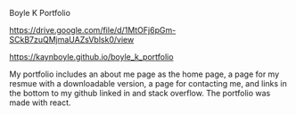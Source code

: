 Boyle K Portfolio

https://drive.google.com/file/d/1MtOFj6pGm-SCkB7zuQMjmaUAZsVblsk0/view


https://kaynboyle.github.io/boyle_k_portfolio

My portfolio includes an about me page as the home page, a page for my resmue with a downloadable version, a page for contacting me, and links in the bottom to my github linked
in and stack overflow. The portfolio was made with react.
